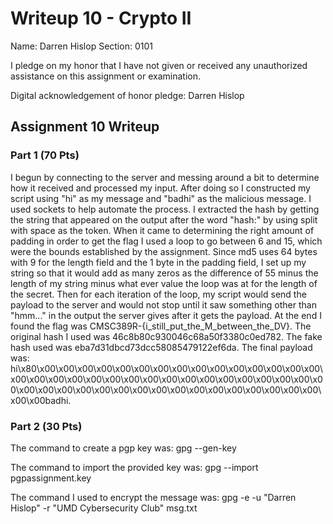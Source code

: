 Writeup 10 - Crypto II
=====

Name: Darren Hislop
Section: 0101

I pledge on my honor that I have not given or received any unauthorized assistance on this assignment or examination.

Digital acknowledgement of honor pledge: Darren Hislop

## Assignment 10 Writeup

### Part 1 (70 Pts)
<p>
I begun by connecting to the server and messing around a bit to determine how it received and processed my input. After doing so I constructed my script using "hi" as my message and "badhi" as the malicious message. I used sockets to help automate the process. I extracted the hash by getting the string that appeared on the output after the word "hash:" by using split with space as the token. When it came to determining the right amount of padding in order to get the flag I used a loop to go between 6 and 15, which were the bounds established by the assignment. Since md5 uses 64 bytes with 9 for the length field and the 1 byte in the padding field, I set up my string so that it would add as many zeros as the difference of 55 minus the length of my string minus what ever value the loop was at for the length of the secret. Then for each iteration of the loop, my script would send the payload to the server and would not stop until it saw something other than "hmm..." in the output the server gives after it gets the payload. At the end I found the flag was CMSC389R-{i_still_put_the_M_between_the_DV}. The original hash I used was 46c8b80c930046c68a50f3380c0ed782. The fake hash used was eba7d31dbcd73dcc58085479122ef6da. The final payload was: hi\x80\x00\x00\x00\x00\x00\x00\x00\x00\x00\x00\x00\x00\x00\x00\x00\x00\x00\x00\x00\x00\x00\x00\x00\x00\x00\x00\x00\x00\x00\x00\x00\x00\x00\x00\x00\x00\x00\x00\x00\x00\x00\x00\x00\x00\x00\x00\x00\x00\x00\x00badhi.
</p>

### Part 2 (30 Pts)
<p>
The command to create a pgp key was:
gpg --gen-key
</p>

<p>
The command to import the provided key was:
gpg --import pgpassignment.key
</p>

<p>
The command I used to encrypt the message was:
gpg -e -u "Darren Hislop" -r "UMD Cybersecurity Club" msg.txt
</p>
